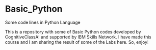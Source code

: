 # Basic_Python
Some code lines in Python Language

This is a repository with some of Basic Python codes developed by CognitiveClassAI and supported by IBM Skills Network. I have made this course and I am sharing the result of some of the Labs here. So, enjoy!
